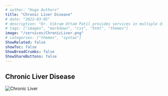 ```yaml
---
# author: "Hugo Authors"
title: "Chronic Liver Disease"
# date: "2022-03-05"
# description: "Dr. Vikram Uttam Patil provides services in multiple disorders"
# tags: ["images", "markdown", "css", "html", "themes"]
image: "/services/ChronicLiver.png"
# categories: ["themes", "syntax"]
ShowRelated: false
showToc: false
ShowBreadCrumbs: false
ShowShareButtons: false
---
```


## Chronic Liver Disease

![Chronic Liver ](/services/ChronicLiver.png)
